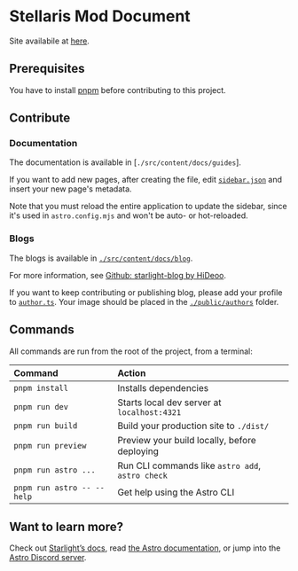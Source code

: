 # Stellaris Mod Document

Site availabile at [here](https://main--pdxdoc-next.netlify.app/).

## Prerequisites

You have to install [pnpm](https://pnpm.io) before contributing to this project.

## Contribute

### Documentation

The documentation is available in [`./src/content/docs/guides`].

If you want to add new pages, after creating the file, edit [`sidebar.json`](./sidebar.json) and insert your new page's metadata.

Note that you must reload the entire application to update the sidebar, since it's used in `astro.config.mjs` and won't be auto- or hot-reloaded.

### Blogs

The blogs is available in [`./src/content/docs/blog`](src/content/docs/blog).

For more information, see [Github: starlight-blog by HiDeoo](https://github.com/HiDeoo/starlight-blog).

If you want to keep contributing or publishing blog, please add your profile to [`author.ts`](./author.ts).
Your image should be placed in the [`./public/authors`](public/authors) folder.

## Commands

All commands are run from the root of the project, from a terminal:

| Command                   | Action                                           |
| :------------------------ | :----------------------------------------------- |
| `pnpm install`             | Installs dependencies                            |
| `pnpm run dev`             | Starts local dev server at `localhost:4321`      |
| `pnpm run build`           | Build your production site to `./dist/`          |
| `pnpm run preview`         | Preview your build locally, before deploying     |
| `pnpm run astro ...`       | Run CLI commands like `astro add`, `astro check` |
| `pnpm run astro -- --help` | Get help using the Astro CLI                     |

## Want to learn more?

Check out [Starlight’s docs](https://starlight.astro.build/), read [the Astro documentation](https://docs.astro.build), or jump into the [Astro Discord server](https://astro.build/chat).
